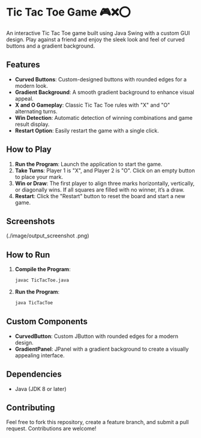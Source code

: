 # Tic Tac Toe Game 🎮❌⭕️

An interactive Tic Tac Toe game built using Java Swing with a custom GUI design. Play against a friend and enjoy the sleek look and feel of curved buttons and a gradient background.

## Features

- **Curved Buttons**: Custom-designed buttons with rounded edges for a modern look.
- **Gradient Background**: A smooth gradient background to enhance visual appeal.
- **X and O Gameplay**: Classic Tic Tac Toe rules with "X" and "O" alternating turns.
- **Win Detection**: Automatic detection of winning combinations and game result display.
- **Restart Option**: Easily restart the game with a single click.

## How to Play

1. **Run the Program**: Launch the application to start the game.
2. **Take Turns**: Player 1 is "X", and Player 2 is "O". Click on an empty button to place your mark.
3. **Win or Draw**: The first player to align three marks horizontally, vertically, or diagonally wins. If all squares are filled with no winner, it’s a draw.
4. **Restart**: Click the "Restart" button to reset the board and start a new game.

## Screenshots

(./image/output_screenshot .png)

## How to Run

1. **Compile the Program**:

    ```bash
    javac TicTacToe.java
    ```

2. **Run the Program**:

    ```bash
    java TicTacToe
    ```

## Custom Components

- **CurvedButton**: Custom JButton with rounded edges for a modern design.
- **GradientPanel**: JPanel with a gradient background to create a visually appealing interface.

## Dependencies

- Java (JDK 8 or later)

## Contributing

Feel free to fork this repository, create a feature branch, and submit a pull request. Contributions are welcome!
